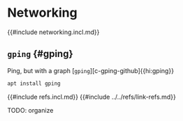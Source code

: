 # Networking

{{#include networking.incl.md}}

## `gping` {#gping}

Ping, but with a graph [`gping`][c-gping-github]{{hi:gping}}

```sh
apt install gping
```

{{#include refs.incl.md}}
{{#include ../../refs/link-refs.md}}

<div class="hidden">
TODO: organize
</div>
